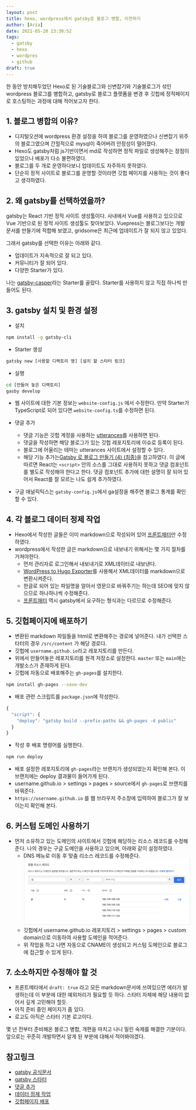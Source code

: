 ```yaml
---
layout: post
title: hexo, wordpress에서 gatsby로 블로그 병합, 이전하기
author: [Aria]
date: 2021-05-20 13:30:52
tags: 
  - gatsby
  - hexo
  - wordpres
  - github
draft: true
---
```


한 동안 방치해두었던 Hexo로 된 기술블로그와 신변잡기와 기술블로그가 섞인 wordpress 블로그를 병합하고,
gatsby로 블로그 플랫폼을 변경 후 깃헙에 정적페이지로 호스팅하는 과정에 대해 적어보고자 한다.

## 1. 블로그 병합의 이유?
* 디지털오션에 wordpress 환경 설정을 하여 블로그를 운영하였으나 신변잡기 위주의 블로그였으며 
간헐적으로 mysql이 죽어버려 안정성이 떨어졌다. 
* Hexo도 gatsby처럼 js기반이면서 md로 작성하면 정적 파일로 생성해주는 장점이 있었으나 배포가 다소 불편하였다.
* 블로그를 두 개로 운영하다보니 업데이트도 자주하지 못하였다.
* 단순히 정적 사이트로 블로그를 운영할 것이라면 깃헙 페이지를 사용하는 것이 좋다고 생각하였다.

## 2. 왜 gatsby를 선택하였을까?
gatsby는 React 기반 정적 사이트 생성툴이다.
사내에서 Vue를 사용하고 있으므로 Vue 기반으로 된 정적 사이트 생성툴도 찾아보았다. 
Vuepress는 블로그보다는 개발 문서를 만들기에 적합해 보였고, 
gridsome은 최근에 업데이트가 잘 되지 않고 있었다.

그래서 gatsby를 선택한 이유는 아래와 같다.
* 업데이트가 지속적으로 잘 되고 있다.
* 커뮤니티가 잘 되어 있다.
* 다양한 Starter가 있다.

나는 [gatsby-casper](https://www.gatsbyjs.com/starters/scttcper/gatsby-casper)라는 Starter를 골랐다. Starter를 사용하지 않고 직접 하나씩 만들어도 된다.


## 3. gatsby 설치 및 환경 설정
* 설치
~~~ bash
npm install -g gatsby-cli
~~~

* Starter 생성
~~~ bash
gatsby new [사용할 디렉토리 명] [설치 할 스타터 링크]
~~~

* 실행
~~~ bash
cd [만들어 놓은 디렉토리]
gasby develop
~~~

* 웹 사이트에 대한 기본 정보는 `website-config.js` 에서 수정한다. 
만약 Starter가 TypeScript로 되어 있다면 `website-config.ts`를 수정하면 된다.

* 댓글 추가
  * 댓글 기능은 깃헙 계정을 사용하는 [utterances](https://utteranc.es/)를 사용하면 된다.
  * 댓글을 작성하면 해당 블로그가 있는 깃헙 레포지토리에 이슈로 등록이 된다.
  * 블로그에 어울리는 테마는 utterances 사이트에서 설정할 수 있다. 
  * 해당 기능 추가는[Gatsby 로 블로그 만들기 (4) (최종)](https://velog.io/@iamchanii/build-a-blog-with-gatsby-and-typescript-part-4)을 참고하였다. 
  이 글에 따르면 React는 `<script>` 안의 소스를 그대로 사용하지 못하고 댓글 컴포넌트를 별도로 작성해야 한다고 한다.
  댓글 컴포넌트 추가에 대한 설명이 잘 되어 있어서 React를 잘 모르는 나도 쉽게 추가하였다. 
* 구글 애널릭틱스는 `gatsby-config.js`에서 ga설정을 해주면 블로그 통계를 확인할 수 있다. 
## 4. 각 블로그 데이터 정제 작업
* Hexo에서 작성한 글들은 이미 markdown으로 작성되어 있어 [프론트매터](https://jekyllrb.com/docs/front-matter/)만 수정하였다. 
* wordpress에서 작성한 글은 markdown으로 내보내기 위해서는 몇 가지 절차를 거쳐야한다.
  * 먼저 관리자로 로그인해서 내보내기로 XML데이터로 내보낸다. 
  * [WordPress to Hugo Exporter](https://github.com/SchumacherFM/wordpress-to-hugo-exporter)를 사용해서 XML데이터를 markdown으로 변환시켜준다.
  * 한글로 되어 있는 파일명을 알아서 영문으로 바꿔주기는 하는데 SEO에 맞지 않으므로 하나하나씩 수정해준다. 
  * [프론트매터](https://jekyllrb.com/docs/front-matter/) 역시 gatsby에서 요구하는 형식과는 다르므로 수정해준다.
## 5. 깃헙페이지에 배포하기
* 변환된 markdown 파일들을 html로 변환해주는 경로에 넣어준다. 내가 선택한 스타터의 경우 `/src/content` 가 해당 경로다.
* 깃헙에 `username.github.io`라고 레포지토리를 만든다. 
* 위에서 만들어놓은 레포지토리를 원격 저장소로 설정한다. `master` 또는 `main`에는 개발소스가 존재하게 된다.
* 깃헙에 자동으로 배포해주는 `gh-pages`를 설치한다. 
~~~ bash
npm install gh-pages --save-dev
~~~

* 배포 관련 스크립트를 `package.json`에 작성한다.
~~~ javascript
{
  "script": {
    "deploy": "gatsby build --prefix-paths && gh-pages -d public"
  }
}
~~~
* 작성 후 배포 명령어를 실행한다.
~~~ bash
npm run deploy
~~~
* 배포 설정한 레포지토리에 `gh-pages`라는 브랜치가 생성되었는지 확인해 본다. 이 브랜치에는 deploy 결과물이 들어가게 된다.
*  username.github.io > settings > pages > source에서 `gh-pages`로 브랜치를 바꿔준다. 
* `https://username.github.io` 를 웹 브라우저 주소창에 입력하여 블로그가 잘 보이는지 확인해 본다.
## 6. 커스텀 도메인 사용하기
* 먼저 소유하고 있는 도메인의 사이트에서 깃헙에 해당하는 리소스 레코드를 수정해준다. 
나의 경우는 구글 도메인을 사용하고 있으며, 아래와 같이 설정하였다. 
  * DNS 메뉴로 이동 후 맞춤 리소스 레코드를 수정해준다. 
  ![맞춤 리소스 레코드](img/dns-record.png)
  * 깃헙에서 username.github.io 레포지토리 > settings > pages > custom domain으로 이동하여 사용할 도메인을 적어준다.
  * 위 작업을 하고 나면 자동으로 CNAME이 생성되고 커스텀 도메인으로 블로그에 접근할 수 있게 된다. 

## 7. 소소하지만 수정해야 할 것
* 프론트메타에서 `draft: true` 라고 모든 markdown문서에 쓰여있으면 에러가 발생하는데 이 부분에 대한 예외처리가 필요할 듯 하다. 
스타터 자체에 해당 내용이 없어서 깊게 고민해야 할듯.
* 아직 준비 중인 페이지가 좀 있다.
* 로고도 아직은 스타터 기본 로고이다.

몇 년 전부터 준비해온 블로그 병합, 개편을 마치고 나니 밀린 숙제를 해결한 기분이다.
앞으로는 꾸준히 개발하면서 알게 된 부분에 대해서 적어봐야겠다. 

## 참고링크
* [gatsby 공식문서](https://www.gatsbyjs.com/docs/)
* [gatsby 스타터](https://www.gatsbyjs.com/starters/?)
* [댓글 추가](https://velog.io/@iamchanii/build-a-blog-with-gatsby-and-typescript-part-4)
* [데이터 정제 작업](https://blog.aliencube.org/ko/2020/01/03/migrating-wordpress-to-gridsome-on-netlify-through-github-actions/) 
* [깃헙페이지 배포](https://www.gatsbyjs.com/docs/how-to/previews-deploys-hosting/how-gatsby-works-with-github-pages/)

